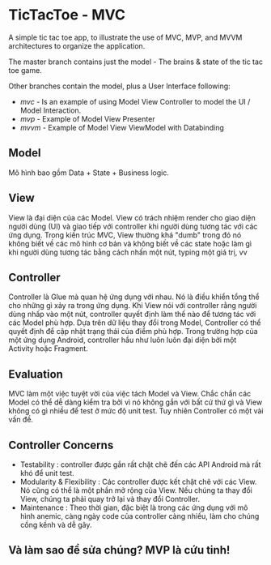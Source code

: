 # TicTacToe - MVC

A simple tic tac toe app, to illustrate the use of MVC, MVP, and MVVM architectures to organize the application.

The master branch contains just the model - The brains & state of the tic tac toe game.

Other branches contain the model, plus a User Interface following:
* *mvc* - Is an example of using Model View Controller to model the UI / Model Interaction.
* *mvp* - Example of Model View Presenter
* *mvvm* - Example of Model View ViewModel with Databinding 


## Model

Mô hình bao gồm Data + State + Business logic.

## View

View là đại diện của các Model.
View có trách nhiệm render cho giao diện người dùng (UI) và giao tiếp với controller khi người dùng tương tác với các ứng dụng.
Trong kiến trúc MVC, View thường khá "dumb" trong đó nó không biết về các mô hình cơ bản và không biết về các state hoặc làm gì khi người dùng tương tác bằng cách nhấn một nút, typing một giá trị, vv

## Controller

Controller là Glue mà quan hệ ứng dụng với nhau.
Nó là điều khiển tổng thể cho những gì xảy ra trong ứng dụng.
Khi View nói với controller rằng người dùng nhấp vào một nút, controller quyết định làm thế nào để tương tác với các Model phù hợp.
Dựa trên dữ liệu thay đổi trong Model, Controller có thể quyết định để cập nhật trạng thái của điểm phù hợp.
Trong trường hợp của một ứng dụng Android, controller hầu như luôn luôn đại diện bởi một Activity hoặc Fragment.

## Evaluation

MVC làm một việc tuyệt vời của việc tách Model và View.
Chắc chắn các Model có thể dễ dàng kiểm tra bởi vì nó không gắn với bất cứ thứ gì và View không có gì nhiều để test ở mức độ unit test.
Tuy nhiên Controller có một vài vấn đề.

## Controller Concerns

- Testability : controller được gắn rất chặt chẽ đến các API Android mà rất khó để unit test.
- Modularity & Flexibility : Các controller được kết chặt chẽ với các View. Nó cũng có thể là một phần mở rộng của View. Nếu chúng ta thay đổi View, chúng ta phải quay trở lại và thay đổi Controller.
- Maintenance : Theo thời gian, đặc biệt là trong các ứng dụng với mô hình anemic, càng ngày code của controller càng nhiều, làm cho chúng cồng kềnh và dễ gãy.

## Và làm sao để sửa chúng? MVP là cứu tinh!
